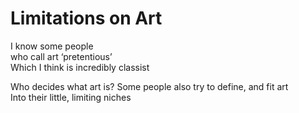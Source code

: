 # Limitations on Art

I know some people  
who call art ‘pretentious’  
Which I think is incredibly classist  

Who decides what art is?
Some people also try to define, and fit art  
Into their little, limiting niches